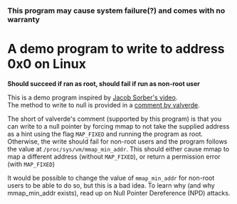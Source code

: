 ### This program may cause system failure(?) and comes with no warranty

# A demo program to write to address 0x0 on Linux
**Should succeed if ran as root, should fail if run as non-root user**

This is a demo program inspired by [Jacob Sorber's video](https://youtu.be/j38NsAsnH_s).\
The method to write to null is provided in a [comment by valverde](https://www.youtube.com/watch?v=j38NsAsnH_s&lc=Ugzk7FvseBh2iW30qgl4AaABAg).

The short of valverde's comment (supported by this program) is that you can write to a null pointer by
forcing mmap to not take the supplied address as a hint using the flag `MAP_FIXED` and running the program as root.
Otherwise, the write should fail for non-root users and the program follows the value at `/proc/sys/vm/mmap_min_addr`.
This should either cause mmap to map a different address (without `MAP_FIXED`), or return a permission error (with `MAP_FIXED`)

It would be possible to change the value of `mmap_min_addr` for non-root users to be able to do so, but this is a bad idea.
To learn why (and why mmap_min_addr exists), read up on Null Pointer Dereference (NPD) attacks.
